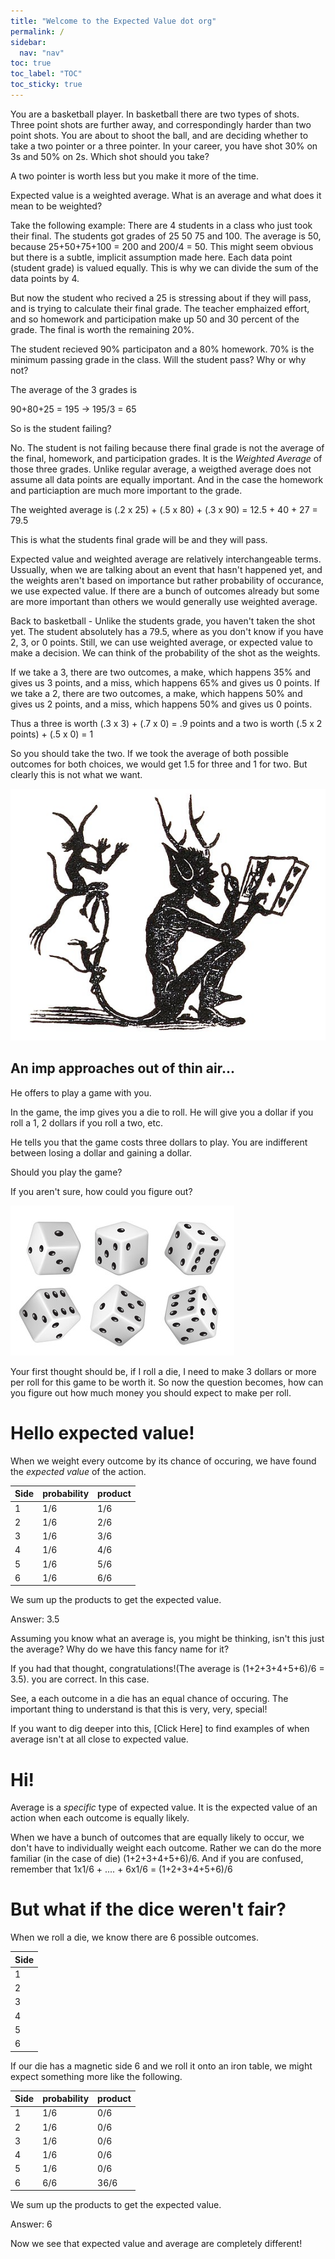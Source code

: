 ```yaml
---
title: "Welcome to the Expected Value dot org"
permalink: /
sidebar:
  nav: "nav"
toc: true
toc_label: "TOC"
toc_sticky: true
---
```










You are a basketball player. In basketball there are two types of shots. Three point shots are further away, and correspondingly harder than two point shots. You are about to shoot the ball, and are deciding whether to take a two pointer or a three pointer. In your career, you have shot 30% on 3s and 50% on 2s. Which shot should you take?

A two pointer is worth less but you make it more of the time. 



Expected value is a weighted average. What is an average and what does it mean to be weighted?

Take the following example: There are 4 students in a class who just took their final. The students got grades of 25 50 75 and 100. The average is 50, because 25+50+75+100 = 200 and 200/4 = 50. This might seem obvious but there is a subtle, implicit assumption made here. Each data point (student grade) is valued equally. This is why we can divide the sum of the data points by 4. 

But now the student who recived a 25 is stressing about if they will pass, and is trying to calculate their final grade. The teacher emphaized effort, and so homework and participation make up 50 and 30 percent of the grade. The final is worth the remaining 20%. 

The student recieved 90% participaton and a 80% homework. 70% is the minimum passing grade in the class. Will the student pass? Why or why not?

The average of the 3 grades is 

90+80+25 = 195 -> 195/3 = 65

So is the student failing? 

No. The student is not failing because there final grade is not the average of the final, homework, and participation grades. 
It is the *Weighted Average* of those three grades. Unlike regular average, a weigthed average does not assume all data points are equally important. And in the case the homework and particiaption are much more important to the grade.

The weighted average is (.2 x 25) + (.5 x 80) + (.3 x 90) = 12.5 + 40 + 27 = 79.5

This is what the students final grade will be and they will pass. 

Expected value and weighted average are relatively interchangeable terms. Ussually, when we are talking about an event that hasn't happened yet, and the weights aren't based on importance but rather probability of occurance, we use expected value. If there are a bunch of outcomes already but some are more important than others we would generally use weighted average. 

Back to basketball - Unlike the students grade, you haven't taken the shot yet. The student absolutely has a 79.5, where as you don't know if you have 2, 3, or 0 points. Still, we can use weighted average, or expected value to make a decision. We can think of the probability of the shot as the weights. 


If we take a 3, there are two outcomes, a make, which happens 35% and gives us 3 points, and a miss, which happens 65% and gives us 0 points. 
If we take a 2, there are two outcomes, a make, which happens 50% and gives us 2 points, and a miss, which happens 50% and gives us 0 points. 

Thus a three is worth (.3 x 3) + (.7 x 0) = .9 points and a two is worth (.5 x 2 points) + (.5 x 0) = 1

So you should take the two. If we took the average of both possible outcomes for both choices, we would get 1.5 for three and 1 for two. But clearly this is not what we want. 




































![imp](../assets/images/imp.jpeg) 


## An imp approaches out of thin air...

He offers to play a game with you. 

In the game, the imp gives you a die to roll. He will give you a dollar if you roll a 1, 2 dollars if you roll a two, etc. 

He tells you that the game costs three dollars to play. You are indifferent between losing a dollar and gaining a dollar. 

Should you play the game?

If you aren't sure, how could you figure out?

![dice](../assets/images/dierolling.jpeg)

Your first thought should be, if I roll a die, I need to make 3 dollars or more per roll for this game to be worth it. So now the question becomes, how can you figure out how much money you should expect to make per roll. 

# Hello expected value!
When we weight every outcome by its chance of occuring, we have found the *expected value* of the action.

| Side  | probability | product  | 
| ------------- | ------------- | ------------- |
| 1 | 1/6  | 1/6  | 
| 2  | 1/6  | 2/6 | 
| 3 | 1/6  | 3/6  | 
| 4  | 1/6  | 4/6 | 
| 5 | 1/6  | 5/6  | 
| 6  | 1/6  | 6/6 | 

We sum up the products to get the expected value.

Answer: 3.5


Assuming you know what an average is, you might be thinking, isn't this just the average? Why do we have this fancy name for it? 

If you had that thought, congratulations!(The average is (1+2+3+4+5+6)/6 = 3.5). you are correct. In this case. 

See, a each outcome in a die has an equal chance of occuring. The important thing to understand is that this is very, very, special!

If you want to dig deeper into this, [Click Here] to find examples of when average isn't at all close to expected value. 


# Hi!

Average is a *specific* type of expected value. It is the expected value of an action when each outcome is equally likely. 

When we have a bunch of outcomes that are equally likely to occur, we don't have to individually weight each outcome. 
Rather we can do the more familiar (in the case of die) (1+2+3+4+5+6)/6. 
And if you are confused, remember that 1x1/6 + .... + 6x1/6 = (1+2+3+4+5+6)/6

# But what if the dice weren't fair?

When we roll a die, we know there are 6 possible outcomes. 

| Side  |
| ------------- |
| 1 |
| 2 |
| 3 |
| 4 |
| 5 |
| 6 |

If our die has a magnetic side 6 and we roll it onto an iron table, we might expect something more like the following. 


| Side  | probability | product  | 
| ------------- | ------------- | ------------- |
| 1 | 1/6  | 0/6  | 
| 2  | 1/6  | 0/6 | 
| 3 | 1/6  | 0/6  | 
| 4  | 1/6  | 0/6 | 
| 5 | 1/6  | 0/6  | 
| 6  | 6/6  | 36/6 | 

We sum up the products to get the expected value.

Answer: 6

Now we see that expected value and average are completely different! 




